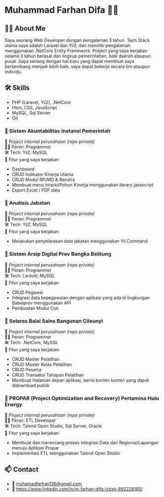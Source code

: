 # Muhammad Farhan Difa 👨‍💻

## 👨‍💻 About Me
Saya seorang Web Developer dengan pengalaman 3 tahun. Tech Stack utama saya adalah Laravel dan Yii2, dan memiliki pengalaman menggunakan .NetCore Entity Framework. Project yang saya kerjakan selama 3 tahun berasal dari lingkup pemerintahan, baik daerah ataupun pusat. Saya senang dengan hal baru yang dapat membuat saya berkembang menjadi lebih baik, saya dapat bekerja secara tim ataupun individu.

## 🛠 Skills
- PHP (Laravel, Yii2), .NetCore
- Html, CSS, JavaScript
- MySQL, Sql Server
- Git

### 🔸 Sistem Akuntabilitas Instansi Pemerintah
📍 *Project internal perusahaan (repo private)*  
🧑‍💻 Peran: Programmer  
🛠 Tech: Yii2, MySQL  
📌 Fitur yang saya kerjakan:
- Dashboard
- CRUD Indikator Kinerja Utama
- CRUD Modul RPJMD & Renstra
- Membuat menu hirarki/Pohon Kinerja menggunakan library javascript
- Export Excel / PDF data

### 🔸 Analisis Jabatan
📍 *Project internal perusahaan (repo private)*  
🧑‍💻 Peran: Programmer  
🛠 Tech: Yii2, MySQL  
📌 Fitur yang saya kerjakan:
- Melakukan penyelarasan data jabatan menggunakan Yii Command

### 🔸 Sistem Arsip Digital Prov Bangka Belitung
📍 *Project internal perusahaan (repo private)*  
🧑‍💻 Peran: Programmer  
🛠 Tech: Laravel, MySQL  
📌 Fitur yang saya kerjakan:
- CRUD Pegawai
- Integrasi data kepegawaian dengan aplikasi yang ada di lingkungan Babelprov menggunakan API
- Pembuatan Modul Cuti

### 🔸 Selaras Balai Sains Bangunan Cileunyi
📍 *Project internal perusahaan (repo private)*  
🧑‍💻 Peran: Programmer  
🛠 Tech: .NetCore, MySQL  
📌 Fitur yang saya kerjakan:
- CRUD Master Pelatihan
- CRUD Master Kelas Pelatihan
- CRUD Peserta
- CRUD Transaksi Tahapan Pelatihan
- Membuat Halaman depan aplikasi, berisi konten konten yang dapat didownload publik

### 🔸 PROPAR (Project Optimization and Recovery) Pertamina Hulu Energy
📍 *Project internal perusahaan (repo private)*  
🧑‍💻 Peran: ETL Developer  
🛠 Tech: Talend Open Studio, Sql Server, Oracle  
📌 Fitur yang saya kerjakan:
- Membuat dan merancang proses Integrasi Data dari Regional/Lapangan menuju Aplikasi Propar
- Implementasi ETL menggunakan Talend Open Studio


## 📫 Contact
- 📧 muhamadfarhan136@gmail.com
- 🔗 https://www.linkedin.com/in/m-farhan-difa-izzati-892228193/
